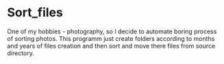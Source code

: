 # Sort_files
One of my hobbies - photography, so I decide to automate boring process of sorting photos.
This programm just create folders according to months and years of files creation and then sort and move there files from source directory.

